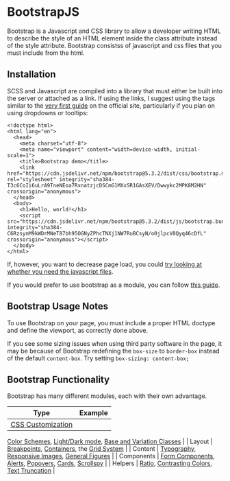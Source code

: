 # BootstrapJS

Bootstrap is a Javascript and CSS library to allow a developer writing HTML to describe the style of an HTML element inside the class attribute instead of the style attribute. Bootstrap consistss of javascript and css files that you must include from the html.

## Installation

SCSS and Javascript are compiled into a library that must either be built into the server or attached as a link. If using the links, I suggest using the tags similar to the [very first guide](https://getbootstrap.com/docs/5.3/getting-started/introduction/) on the official site, particularly if you plan on using dropdowns or tooltips: 

```
<!doctype html>
<html lang="en">
  <head>
    <meta charset="utf-8">
    <meta name="viewport" content="width=device-width, initial-scale=1">
    <title>Bootstrap demo</title>
    <link href="https://cdn.jsdelivr.net/npm/bootstrap@5.3.2/dist/css/bootstrap.min.css" rel="stylesheet" integrity="sha384-T3c6CoIi6uLrA9TneNEoa7RxnatzjcDSCmG1MXxSR1GAsXEV/Dwwykc2MPK8M2HN" crossorigin="anonymous">
  </head>
  <body>
    <h1>Hello, world!</h1>
    <script src="https://cdn.jsdelivr.net/npm/bootstrap@5.3.2/dist/js/bootstrap.bundle.min.js" integrity="sha384-C6RzsynM9kWDrMNeT87bh95OGNyZPhcTNXj1NW7RuBCsyN/o0jlpcV8Qyq46cDfL" crossorigin="anonymous"></script>
  </body>
</html>
```

If, however, you want to decrease page load, you could [try looking at whether you need the javascript files](bootstrapjavascript.md).

If you would prefer to use bootstrap as a module, you can follow [this guide](https://getbootstrap.com/docs/5.3/getting-started/javascript/#using-bootstrap-as-a-module).

## Bootstrap Usage Notes

To use Bootstrap on your page, you must include a proper HTML doctype and define the viewport, as correctly done above.

If you see some sizing issues when using third party software in the page, it may be because of Bootstrap redefining the `box-size` to `border-box` instead of the default `content-box`. Try setting `box-sizing: content-box;`

## Bootstrap Functionality

Bootstrap has many different modules, each with their own advantage.

| Type | Example | 
| --- | --- | 
| [CSS Customization](https://getbootstrap.com/docs/5.3/customize/overview/) | 
[Color Schemes](https://getbootstrap.com/docs/5.3/customize/color/), 
[Light/Dark mode](https://getbootstrap.com/docs/5.3/customize/color-modes/), 
[Base and Variation Classes](https://getbootstrap.com/docs/5.3/customize/components/) |
| Layout | 
[Breakpoints](https://getbootstrap.com/docs/5.3/layout/breakpoints/), 
[Containers](https://getbootstrap.com/docs/5.3/layout/containers/), 
the [Grid System](https://getbootstrap.com/docs/5.3/layout/grid/) |
| Content | 
[Typography](https://getbootstrap.com/docs/5.3/content/typography/), 
[Responsive Images](https://getbootstrap.com/docs/5.3/content/images/), 
[General Figures](https://getbootstrap.com/docs/5.3/content/figures/) |
| Components |
[Form Components](https://getbootstrap.com/docs/5.3/forms/overview/),
[Alerts](https://getbootstrap.com/docs/5.3/components/alerts/),
[Popovers](https://getbootstrap.com/docs/5.3/components/popovers/),
[Cards](https://getbootstrap.com/docs/5.3/components/card/),
[Scrollspy](https://getbootstrap.com/docs/5.3/components/scrollspy/) |
| Helpers |
[Ratio](https://getbootstrap.com/docs/5.3/helpers/ratio/),
[Contrasting Colors](https://getbootstrap.com/docs/5.3/helpers/color-background/),
[Text Truncation](https://getbootstrap.com/docs/5.3/helpers/text-truncation/) |